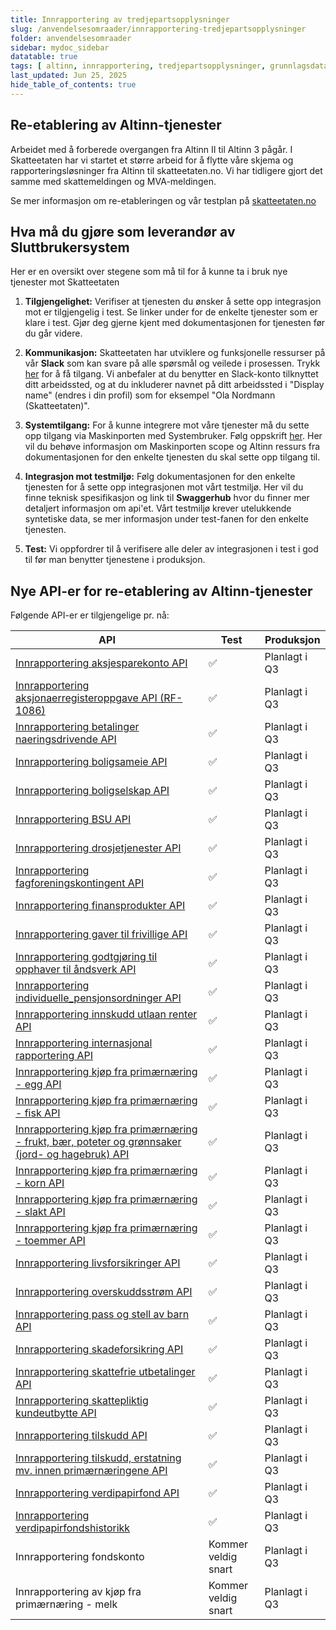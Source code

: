 ```yaml
---
title: Innrapportering av tredjepartsopplysninger
slug: /anvendelsesomraader/innrapportering-tredjepartsopplysninger
folder: anvendelsesomraader
sidebar: mydoc_sidebar
datatable: true
tags: [ altinn, innrapportering, tredjepartsopplysninger, grunnlagsdata ]
last_updated: Jun 25, 2025
hide_table_of_contents: true
---
```


## Re-etablering av Altinn-tjenester

Arbeidet med å forberede overgangen fra Altinn II til Altinn 3 pågår. I Skatteetaten har vi startet et større arbeid for
å flytte våre skjema og rapporteringsløsninger fra Altinn til skatteetaten.no. Vi har tidligere gjort det samme med
skattemeldingen og MVA-meldingen.

Se mer informasjon om re-etableringen og vår testplan
på [skatteetaten.no](https://www.skatteetaten.no/bedrift-og-organisasjon/reetableringaltinn/)

## Hva må du gjøre som leverandør av Sluttbrukersystem

Her er en oversikt over stegene som må til for å kunne ta i bruk nye tjenester mot Skatteetaten

1. **Tilgjengelighet:** Verifiser at tjenesten du ønsker å sette opp integrasjon mot er tilgjengelig i test. Se linker
   under for de enkelte tjenester som er klare i test.
   Gjør deg gjerne kjent med dokumentasjonen for tjenesten før du går videre.

2. **Kommunikasjon:** Skatteetaten har utviklere og funksjonelle ressurser på vår **Slack** som kan svare på alle
   spørsmål og veilede i prosessen.
   Trykk [her](https://join.slack.com/t/skatteetaten/shared_invite/zt-2yvnsfetg-yuDEBJkcuj5n8KSyZi9yBg) for å få
   tilgang.
   Vi anbefaler at du benytter en Slack-konto tilknyttet ditt arbeidssted, og at du inkluderer navnet på ditt
   arbeidssted i "Display name" (endres i din profil) som for eksempel "Ola Nordmann (Skatteetaten)".

3. **Systemtilgang:** For å kunne integrere mot våre tjenester må du sette opp tilgang via Maskinporten med
   Systembruker. Følg oppskrift [her](../om/systembruker.md).
   Her vil du behøve informasjon om Maskinporten scope og Altinn ressurs fra dokumentasjonen for den enkelte tjenesten
   du skal sette opp tilgang til.

4. **Integrasjon mot testmiljø:** Følg dokumentasjonen for den enkelte tjenesten for å sette opp integrasjonen mot vårt
   testmiljø. Her vil du finne teknisk spesifikasjon og link til **Swaggerhub** hvor du finner mer detaljert informasjon
   om api'et.
   Vårt testmiljø krever utelukkende syntetiske data, se mer informasjon under test-fanen for den enkelte tjenesten.

5. **Test:** Vi oppfordrer til å verifisere alle deler av integrasjonen i test i god til før man benytter tjenestene i
   produksjon.

## Nye API-er for re-etablering av Altinn-tjenester

Følgende API-er er tilgjengelige pr. nå:

| API                                                                                                                                     | Test                | Produksjon    |
|-----------------------------------------------------------------------------------------------------------------------------------------|---------------------|---------------|
| [Innrapportering aksjesparekonto API](../api/innrapportering-aksjesparekonto.md)                                                        | :white_check_mark:  | Planlagt i Q3 |
| [Innrapportering aksjonaerregisteroppgave API (RF-1086)](../api/innrapportering-aksjonaerregisteroppgave.md)                            | :white_check_mark:  | Planlagt i Q3 |
| [Innrapportering betalinger naeringsdrivende API](../api/innrapportering-betalingernaeringsdrivende.md)                                 | :white_check_mark:  | Planlagt i Q3 |
| [Innrapportering boligsameie API](../api/innrapportering-boligsameie.md)                                                                | :white_check_mark:  | Planlagt i Q3 |
| [Innrapportering boligselskap API](../api/innrapportering-boligselskap.md)                                                              | :white_check_mark:  | Planlagt i Q3 |
| [Innrapportering BSU API](../api/innrapportering-bsu.md)                                                                                | :white_check_mark:  | Planlagt i Q3 |
| [Innrapportering drosjetjenester API](../api/innrapportering-drosjetjenester.md)                                                        | :white_check_mark:  | Planlagt i Q3 |
| [Innrapportering fagforeningskontingent API](../api/innrapportering-fagforeningskontingent.md)                                          | :white_check_mark:  | Planlagt i Q3 |
| [Innrapportering finansprodukter API](../api/innrapportering-finansprodukter.md)                                                        | :white_check_mark:  | Planlagt i Q3 |
| [Innrapportering gaver til frivillige API](../api/innrapportering-gavertilfrivillige.md)                                                | :white_check_mark:  | Planlagt i Q3 |
| [Innrapportering godtgjøring til opphaver til åndsverk API](../api/innrapportering-aandsverk.md)                                        | :white_check_mark:  | Planlagt i Q3 |
| [Innrapportering individuelle_pensjonsordninger API](../api/innrapportering-individuellepensjonsordninger.md)                           | :white_check_mark:  | Planlagt i Q3 |
| [Innrapportering innskudd utlaan renter API](../api/innrapportering-innskuddutlaanrenter.md)                                            | :white_check_mark:  | Planlagt i Q3 |
| [Innrapportering internasjonal rapportering API](../api/innrapportering-internasjonalrapportering.md)                                   | :white_check_mark:  | Planlagt i Q3 |
| [Innrapportering kjøp fra primærnæring - egg API](../api/innrapportering-egg.md)                                                        | :white_check_mark:  | Planlagt i Q3 |
| [Innrapportering kjøp fra primærnæring - fisk API](../api/innrapportering-fisk.md)                                                      | :white_check_mark:  | Planlagt i Q3 |
| [Innrapportering kjøp fra primærnæring - frukt, bær, poteter og grønnsaker (jord- og hagebruk) API](../api/innrapportering-jordbruk.md) | :white_check_mark:  | Planlagt i Q3 |
| [Innrapportering kjøp fra primærnæring - korn API](../api/innrapportering-korn.md)                                                      | :white_check_mark:  | Planlagt i Q3 |
| [Innrapportering kjøp fra primærnæring - slakt API](../api/innrapportering-slakt.md)                                                    | :white_check_mark:  | Planlagt i Q3 |
| [Innrapportering kjøp fra primærnæring - toemmer API](../api/innrapportering-toemmer.md)                                                | :white_check_mark:  | Planlagt i Q3 |
| [Innrapportering livsforsikringer API](../api/innrapportering-livsforsikring.md)                                                        | :white_check_mark:  | Planlagt i Q3 |
| [Innrapportering overskuddsstrøm API](../api/innrapportering-overskuddsstroem.md)                                                       | :white_check_mark:  | Planlagt i Q3 |
| [Innrapportering pass og stell av barn API](../api/innrapportering-passogstell.md)                                                      | :white_check_mark:  | Planlagt i Q3 |
| [Innrapportering skadeforsikring API](../api/innrapportering-skadeforsikring.md)                                                        | :white_check_mark:  | Planlagt i Q3 |
| [Innrapportering skattefrie utbetalinger API](../api/innrapportering-skattefrieutbetalinger.md)                                         | :white_check_mark:  | Planlagt i Q3 |
| [Innrapportering skattepliktig kundeutbytte API](../api/innrapportering-skattepliktigkundeutbytte.md)                                   | :white_check_mark:  | Planlagt i Q3 |
| [Innrapportering tilskudd API](../api/innrapportering-tilskudd.md)                                                                      | :white_check_mark:  | Planlagt i Q3 |
| [Innrapportering tilskudd, erstatning mv. innen primærnæringene API](../api/innrapportering-tilskudd-prim.md)                           | :white_check_mark:  | Planlagt i Q3 |
| [Innrapportering verdipapirfond API](../api/innrapportering-verdipapirfond.md)                                                          | :white_check_mark:  | Planlagt i Q3 |
| [Innrapportering verdipapirfondshistorikk](../api/innrapportering-verdipapirfondshistorikk.md)                                          | :white_check_mark:  | Planlagt i Q3 |
| Innrapportering fondskonto                                                                                                              | Kommer veldig snart | Planlagt i Q3 |
| Innrapportering av kjøp fra primærnæring - melk                                                                                         | Kommer veldig snart | Planlagt i Q3 |


